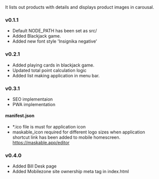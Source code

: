 It lists out products with details and displays product images in carousal.

### v0.1.1
- Default NODE_PATH has been set as src/
- Added Blackjack game.
- Added new font style 'Insignika negative'

### v0.2.1
- Added playing cards in blackjack game.
- Updated total point calculation logic
- Added list making application in menu bar.

### v0.3.1
- SEO implementaion
- PWA implementation

#### manifest.json
- *.ico file is must for application icon
- maskable_icon required for different logo sizes when application shortcut
  link has been added to mobile homescreen. https://maskable.app/editor

### v0.4.0
- Added Bill Desk page
- Added Mobilezone site ownership meta tag in index.html